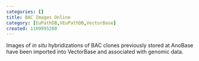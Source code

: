 ```yaml
---
categories: []
title: BAC Images Online
category: [EuPathDB,VEuPathDB,VectorBase]
created: 1109995200
---
```

Images of <i>in situ</i> hybridizations of BAC clones previously stored at AnoBase have been imported into VectorBase and associated with genomic data.
